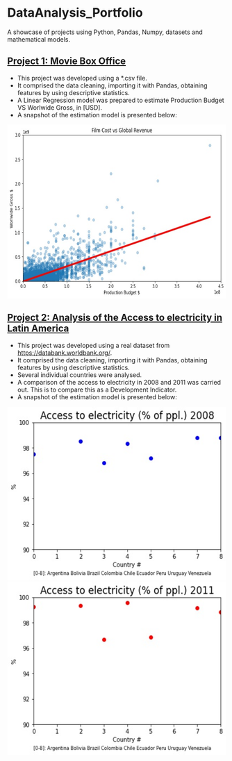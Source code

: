 # DataAnalysis_Portfolio
A showcase of projects using Python, Pandas, Numpy, datasets and mathematical models.

## [Project 1: Movie Box Office](https://github.com/gxgarciat/Playground-DataAnalysis/blob/main/1_MovieBoxOffice_LinRegression.ipynb)
* This project was developed using a *.csv file.
* It comprised the data cleaning, importing it with Pandas, obtaining features by using descriptive statistics.
* A Linear Regression model was prepared to estimate Production Budget VS Worlwide Gross, in [USD].
* A snapshot of the estimation model is presented below:

<img src="https://github.com/gxgarciat/DataAnalysis_Portfolio/blob/main/img/p1_FilmCostVSGlobalRevenue.jpg" alt="LinearRegression" height='400'>

## [Project 2: Analysis of the Access to electricity in Latin America](https://github.com/gxgarciat/Playground-DataAnalysis/blob/main/2_ElectLatam.ipynb)
* This project was developed using a real dataset from https://databank.worldbank.org/.
* It comprised the data cleaning, importing it with Pandas, obtaining features by using descriptive statistics.
* Several individual countries were analysed.
* A comparison of the access to electricity in 2008 and 2011 was carried out. This is to compare this as a Development Indicator.
* A snapshot of the estimation model is presented below:

<img src="https://github.com/gxgarciat/DataAnalysis_Portfolio/blob/main/img/p2_AccessElect2008.jpg" alt="2008" height='400'>
<img src="https://github.com/gxgarciat/DataAnalysis_Portfolio/blob/main/img/p2_AccessElect2011.jpg" alt="2011" height='400'>
